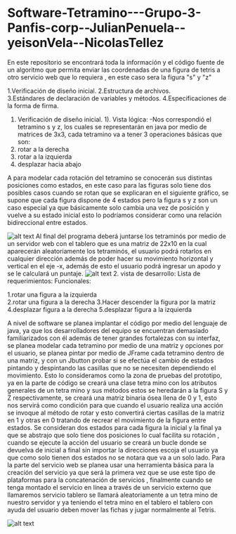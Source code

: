 # Software-Tetramino---Grupo-3-Panfis-corp--JulianPenuela--yeisonVela--NicolasTellez
En este repositorio se encontrará toda la información y el código fuente de un algoritmo que permita enviar las coordenadas de una figura de tetris a otro servicio web que lo requiera , en este caso sera la figura "s" y "z"

1.Verificación de diseño inicial. 
2.Estructura de archivos. 	
3.Estándares de declaración de variables y métodos. 
4.Especificaciones de la forma de firma. 

1. Verificación de diseño inicial. 
1). Vista lógica: 
-Nos correspondió el tetramino s y z, los cuales se representarán en java por medio de matrices de 3x3, cada tetramino va a tener 3 operaciones básicas que son: 
1. rotar a la derecha 
2. rotar a la izquierda 
3. desplazar hacia abajo  
 
A para modelar cada rotación del tetramino se conocerán sus distintas posiciones como estados, en este caso para las figuras solo tiene dos posibles casos cuando se rotan que se explicaran en el siguiente gráfico, se supone que cada figura dispone de 4 estados pero la figura s y z son un caso especial ya que básicamente solo cambia una vez de posición y vuelve a su estado inicial esto lo podríamos considerar como una relación bidireccional entre estados. 

![alt text](https://3.bp.blogspot.com/-Q4VQXFwyicA/XL95ahY3IvI/AAAAAAAAAgM/U-XSjZ4ONZ0BQq6b_2xKDaOZ0EB_-9b8wCLcBGAs/s1600/img.png)
Al final del programa deberá juntarse los tetraminós por medio de un servidor web con el tablero que es una matriz de 22x10 en la cual aparecerán aleatoriamente los tetraminós, el usuario podrá rotarlos en cualquier dirección además de poder hacer su movimiento horizontal y vertical en el eje -x, además de esto el usuario podrá ingresar un apodo y se le calculará un puntaje. 
![alt text](https://1.bp.blogspot.com/-E-ZQEmcim5k/XL-EUxAtgI/AAAAAAAAAgo/_dKr9MD3j5EZhOzsqmkl1qw1jQUGL3v1ACLcBGAs/s1600/Diapositiva2.PNG)
2. vista de desarrollo:
Lista de requerimientos:
Funcionales: 

1.rotar una figura a la izquierda  
2.rotar una figura a la derecha 
3.Hacer descender la figura por la matriz 
4.desplazar figura a la derecha 
5.desplazar figura a la izquierda 

A nivel de software se planea implantar el código por medio del lenguaje de java, ya que los desarrolladores del equipo se encuentran demasiado familiarizados con él además de tener grandes fortalezas con su interfaz, se planea modelar cada tetramino por medio de una matriz y opciones por el usuario, se planea pintar por 
medio de JFrame cada tetramino dentro de una matriz, y con un Jbutton probar si se efectúa el cambio de estados pintando y despintando las casillas que no se necesiten dependiendo el movimiento. Esto lo consideramos como la zona de pruebas del prototipo, ya en la parte de código se creará una clase tetra mino con los atributos generales de un tetra mino y sus métodos estos se heredarán a la figura S y Z respectivamente, se creará una matriz binaria ósea llena de 0 y 1, esto nos servirá como condición para que cuando el usuario realiza una acción se invoque al método de rotar y esto convertirá ciertas casillas de la matriz en 1 y otras en 0 tratando de recrear el movimiento de la figura entre estados. 
Se consideran dos estados para cada figura la inicial y la final ya que se abstrajo que solo tiene dos posiciones lo cual facilita su rotación , cuando se ejecute la acción del usuario se creará un bucle donde se devuelva de inicial a final sin importar la direcciones escoja el usuario ya que como solo tienen dos estados no se notara que va a un solo lado. 
Para la parte del servicio web se planea usar una herramienta básica para la creación del servicio ya que será la primera vez que se use este tipo de plataformas para la concatenación de servicios , finalmente cuando se tenga montado el servicio en línea a través de un servicio externo que llamaremos servicio tablero se llamará aleatoriamente a un tetra mino de nuestro servidor y ya teniendo el tetra mino en el tablero el tablero con ayuda del usuario deben mover las fichas y jugar normalmente al Tetris. 

![alt text](https://4.bp.blogspot.com/-5XHCJfRpth0/XL-EU0o9OLI/AAAAAAAAAgk/WXXWY0D-9B0lv7H1ThzwThF9iOanBuMQwCLcBGAs/s1600/Diapositiva3.PNG
)




